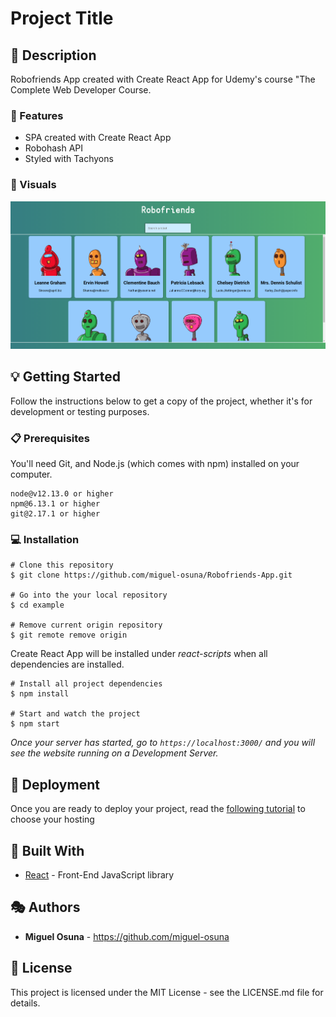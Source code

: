 # Project Title

## :book: Description

Robofriends App created with Create React App for Udemy's course "The Complete Web Developer Course.

### :dart: Features

- SPA created with Create React App
- Robohash API
- Styled with Tachyons

### :high_brightness: Visuals

![](img/robofriends_app.png)

## :bulb: Getting Started

Follow the instructions below to get a copy of the project, whether it's for development or testing purposes.

### :clipboard: Prerequisites

You'll need Git, and Node.js (which comes with npm) installed on your computer.

```
node@v12.13.0 or higher
npm@6.13.1 or higher
git@2.17.1 or higher
```

### :computer: Installation

```
# Clone this repository
$ git clone https://github.com/miguel-osuna/Robofriends-App.git

# Go into the your local repository
$ cd example

# Remove current origin repository
$ git remote remove origin
```

Create React App will be installed under _react-scripts_ when all dependencies are installed.

```
# Install all project dependencies
$ npm install

# Start and watch the project
$ npm start
```

_Once your server has started, go to `https://localhost:3000/` and you will see the website running on a Development Server._

## :rocket: Deployment

Once you are ready to deploy your project, read the [following tutorial](https://create-react-app.dev/docs/deployment) to choose your hosting

## :wrench: Built With

- [React](https://reactjs.org/) - Front-End JavaScript library

## :performing_arts: Authors

- **Miguel Osuna** - https://github.com/miguel-osuna

## :ledger: License

This project is licensed under the MIT License - see the LICENSE.md file for details.
